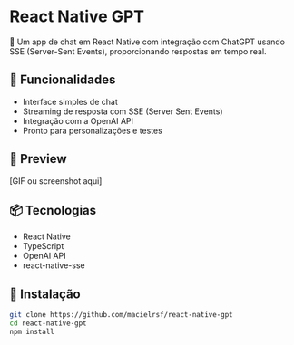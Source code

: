 # React Native GPT

💬 Um app de chat em React Native com integração com ChatGPT usando SSE (Server-Sent Events), proporcionando respostas em tempo real.

## 🚀 Funcionalidades

- Interface simples de chat
- Streaming de resposta com SSE (Server Sent Events)
- Integração com a OpenAI API
- Pronto para personalizações e testes

## 📱 Preview

[GIF ou screenshot aqui]

## 📦 Tecnologias

- React Native
- TypeScript
- OpenAI API
- react-native-sse

## 🔧 Instalação

```bash
git clone https://github.com/macielrsf/react-native-gpt
cd react-native-gpt
npm install
